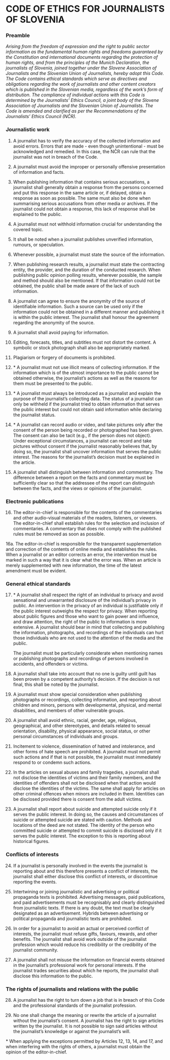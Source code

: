 # CODE OF ETHICS FOR JOURNALISTS OF SLOVENIA

### Preamble
*Arising from the freedom of expression and the right to public sector information as the fundamental human rights and freedoms guaranteed by the Constitution and international documents regarding the protection of human rights, and from the principles of the Munich Declaration, the journalists of Slovenia, joined together under the Slovene Association of Journalists and the Slovenian Union of Journalists, hereby adopt this Code. The Code contains ethical standards which serve as directives and obligations regarding the work of journalists and other content creators which is published in the Slovenian media, regardless of the work’s form of distribution. The compliance of individual actions with this Code is determined by the Journalists’ Ethics Council, a joint body of the Slovene Association of Journalists and the Slovenian Union of Journalists. The Code is amended and clarified as per the Recommendations of the Journalists’ Ethics Council (NČR).*

### Journalistic work

1. A journalist has to verify the accuracy of the collected information and avoid errors. Errors that are made - even though unintentional - must be acknowledged and remedied. In this case, the NČR can rule that the journalist was not in breach of the Code.

2. A journalist must avoid the improper or personally offensive presentation of information and facts.

3. When publishing information that contains serious accusations, a journalist shall generally obtain a response from the persons concerned and put this response in the same article or, if delayed, obtain a response as soon as possible. The same must also be done when summarising serious accusations from other media or archives. If the journalist could not obtain a response, this lack of response shall be explained to the public.

4. A journalist must not withhold information crucial for understanding the covered topic.

5. It shall be noted when a journalist publishes unverified information, rumours, or speculation.

6. Whenever possible, a journalist must state the source of the information.

7. When publishing research results, a journalist must state the contracting entity, the provider, and the duration of the conducted research. When publishing public opinion polling results, wherever possible, the sample and method should also be mentioned. If that information could not be obtained, the public shall be made aware of the lack of such information.

8. A journalist can agree to ensure the anonymity of the source of identifiable information. Such a source can be used only if the information could not be obtained in a different manner and publishing it is within the public interest. The journalist shall honour the agreement regarding the anonymity of the source.

9. A journalist shall avoid paying for information.

10. Editing, forecasts, titles, and subtitles must not distort the content. A symbolic or stock photograph shall also be appropriately marked.

11. Plagiarism or forgery of documents is prohibited.

12. \* A journalist must not use illicit means of collecting information. If the information which is of the utmost importance to the public cannot be obtained otherwise, the journalist’s actions as well as the reasons for them must be presented to the public.

13. \* A journalist must always be introduced as a journalist and explain the purpose of the journalist’s collecting data. The status of a journalist can only be withheld if the journalist tried to obtain information that serves the public interest but could not obtain said information while declaring the journalist status.

14. \* A journalist can record audio or video, and take pictures only after the consent of the person being recorded or photographed has been given. The consent can also be tacit (e.g., if the person does not object). Under exceptional circumstances, a journalist can record and take pictures without consent if the journalist reasonably believes that, by doing so, the journalist shall uncover information that serves the public interest. The reasons for the journalist’s decision must be explained in the article.

15. A journalist shall distinguish between information and commentary. The difference between a report on the facts and commentary must be sufficiently clear so that the addressee of the report can distinguish between the facts, and the views or opinions of the journalist.

    

### Electronic publications

16. The editor-in-chief is responsible for the contents of the commentaries and other audio-visual materials of the readers, listeners, or viewers. The editor-in-chief shall establish rules for the selection and inclusion of commentaries. A commentary that does not comply with the published rules must be removed as soon as possible.

16a. The editor-in-chief is responsible for the transparent supplementation and correction of the contents of online media and establishes the rules. When a     journalist or an editor corrects an error, the intervention must be marked in such a way that it is clear what the error was. When an article is merely supplemented    with new information, the time of the latest amendment must be evident.

###  General ethical standards

17. \* A journalist shall respect the right of an individual to privacy and avoid sensational and unwarranted disclosure of the individual’s privacy in public. An intervention in the privacy of an individual is justifiable only if the public interest outweighs the respect for privacy. When reporting about public figures and those who want to gain power and influence, and draw attention, the right of the public to information is more extensive. A journalist should bear in mind that collecting and publishing the information, photographs, and recordings of the individuals can hurt those individuals who are not used to the attention of the media and the public.

    The journalist must be particularly considerate when mentioning names or publishing photographs and recordings of persons involved in accidents, and offenders or victims.

18. A journalist shall take into account that no one is guilty until guilt has been proven by a competent authority’s decision. If the decision is not final, this shall be noted by the journalist.

19. A journalist must show special consideration when publishing photographs or recordings, collecting information, and reporting about children and minors, persons with developmental, physical, and mental disabilities, and members of other vulnerable groups.

20. A journalist shall avoid ethnic, racial, gender, age, religious, geographical, and other stereotypes, and details related to sexual orientation, disability, physical appearance, social status, or other personal circumstances of individuals and groups.

21. Incitement to violence, dissemination of hatred and intolerance, and other forms of hate speech are prohibited. A journalist must not permit such actions and if that is not possible, the journalist must immediately respond to or condemn such actions.

22. In the articles on sexual abuses and family tragedies, a journalist shall not disclose the identities of victims and their family members, and the identities of offenders shall not be disclosed when that action would disclose the identities of the victims. The same shall apply for articles on other criminal offences when minors are included in them. Identities can be disclosed provided there is consent from the adult victims.

23. A journalist shall report about suicide and attempted suicide only if it serves the public interest. In doing so, the causes and circumstances of suicide or attempted suicide are stated with caution. Methods and locations of the deed are not stated. The identity of the person who committed suicide or attempted to commit suicide is disclosed only if it serves the public interest. The exception to this is reporting about historical figures.
    
    

### Conflicts of interests    

24. If a journalist is personally involved in the events the journalist is reporting about and this therefore presents a conflict of interests, the journalist shall either disclose this conflict of interests, or discontinue reporting the events.

25. Intertwining or joining journalistic and advertising or political propaganda texts is prohibited. Advertising messages, paid publications, and paid advertisements must be recognisably and clearly distinguished from journalistic texts. If there is any doubt, the text must be clearly designated as an advertisement. Hybrids between advertising or political propaganda and journalistic texts are prohibited.

26. In order for a journalist to avoid an actual or perceived conflict of interests, the journalist must refuse gifts, favours, rewards, and other benefits. The journalist shall avoid work outside of the journalist profession which would reduce his credibility or the credibility of the journalist community.

27. A journalist shall not misuse the information on financial events obtained in the journalist’s professional work for personal interests. If the journalist trades securities about which he reports, the journalist shall disclose this information to the public.

    

### The rights of journalists and relations with the public

28. A journalist has the right to turn down a job that is in breach of this Code and the professional standards of the journalist profession.

29. No one shall change the meaning or rewrite the article of a journalist without the journalist’s consent. A journalist has the right to sign articles written by the journalist. It is not possible to sign said articles without the journalist’s knowledge or against the journalist’s will.

\* When applying the exceptions permitted by Articles 12, 13, 14, and 17, and when interfering with the rights of others, a journalist must obtain the opinion of the editor-in-chief.
